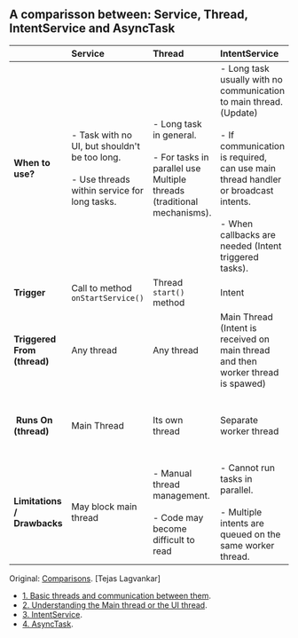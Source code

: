 ## A comparisson between: Service, Thread, IntentService and AsyncTask

| | Service | Thread | IntentService | AsyncTask | 
|:----|:----|:----|:----|:----|
| **When to use?**  |- Task with no UI, but shouldn't be too long. <br><br> - Use threads within service for long tasks.  | - Long task in general. <br><br> - For tasks in parallel use Multiple threads (traditional mechanisms).  | - Long task usually with no communication to main thread. (Update) <br><br> - If communication is required, can use main thread handler or broadcast intents. <br><br> - When callbacks are needed (Intent triggered tasks).  | - Small task having to communicate with main thread. <br><br> - For tasks in parallel use multiple instances OR Executor (API Level 11  Introduces the `executeOnExecutor()` method).  |
| **Trigger**  | Call to method `onStartService()`  | Thread `start()` method  | Intent  | Call to method `execute()`  |
| **Triggered From (thread)**  | Any thread  | Any thread  | Main Thread (Intent is received on main thread and then worker thread is spawed)  | Main Thread  |
| **Runs On (thread)**  | Main Thread | Its own thread  | Separate worker thread  | Worker thread. However, Main thread methods may be invoked in between to publish progress.  |
| **Limitations / Drawbacks**  | May block main thread  | - Manual thread management. <br><br> - Code may become difficult to read  | - Cannot run tasks in parallel. <br><br> - Multiple intents are queued on the same worker thread.  | - One instance can only be executed once (hence cannot run in a loop). <br><br> - Must be created and executed from the Main thread.  |

Original: [Comparisons](http://techtej.blogspot.com.es/2011/03/android-thread-constructspart-4.html). [Tejas Lagvankar]

  * [1. Basic threads and communication between them](http://techtej.blogspot.com.es/2011/02/android-passing-data-between-main.html).
  * [2. Understanding the Main thread or the UI thread](http://techtej.blogspot.com.es/2011/03/android-thread-constructspart-1-ui.html).
  * [3. IntentService](http://techtej.blogspot.com.es/2011/03/android-thread-constructspart-2-intent.html).
  * [4. AsyncTask](http://techtej.blogspot.com.es/2011/03/android-thread-constructs-part-3.html).
